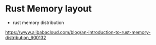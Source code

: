 # Rust Memory layout

-  rust memory distribution

https://www.alibabacloud.com/blog/an-introduction-to-rust-memory-distribution_600132